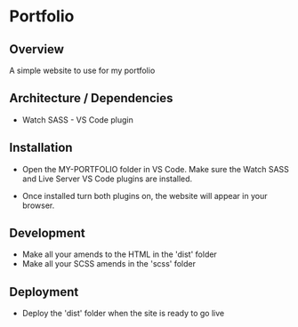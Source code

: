 # Portfolio

## Overview

A simple website to use for my portfolio

## Architecture / Dependencies

- Watch SASS -  VS Code plugin

## Installation

- Open the MY-PORTFOLIO folder in VS Code. Make sure the Watch SASS and Live Server VS Code plugins are installed.

- Once installed turn both plugins on, the website will appear in your browser.

## Development

- Make all your amends to the HTML in the 'dist' folder
- Make all your SCSS amends in the 'scss' folder 

## Deployment

- Deploy the 'dist' folder when the site is ready to go live
